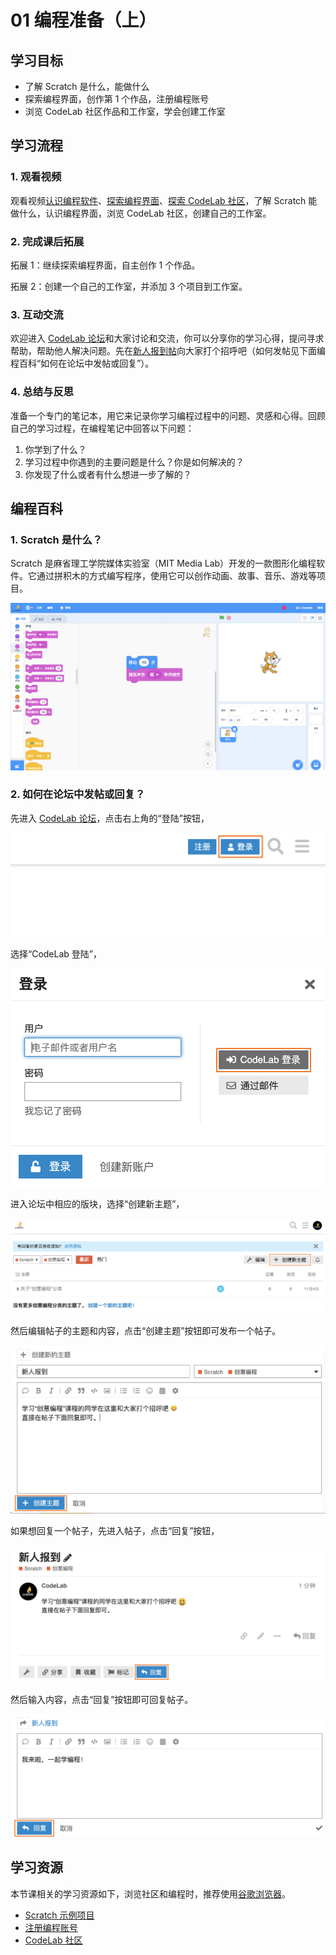 # 01 编程准备（上）

## 学习目标

* 了解 Scratch 是什么，能做什么
* 探索编程界面，创作第 1 个作品，注册编程账号
* 浏览 CodeLab 社区作品和工作室，学会创建工作室

## **学习流程**

### 1. 观看视频

观看视频[认识编程软件](https://www.bilibili.com/video/BV1jT4y1K7iA?p=1)、[探索编程界面](https://www.bilibili.com/video/BV1jT4y1K7iA?p=2)、[探索 CodeLab 社区](https://www.bilibili.com/video/BV1jT4y1K7iA?p=3)，了解 Scratch 能做什么，认识编程界面，浏览 CodeLab 社区，创建自己的工作室。

### 2. 完成课后拓展

拓展 1：继续探索编程界面，自主创作 1 个作品。



拓展 2：创建一个自己的工作室，并添加 3 个项目到工作室。



### 3. 互动交流

欢迎进入 [CodeLab 论坛](https://discuss.codelab.club/c/8-category/8)和大家讨论和交流，你可以分享你的学习心得，提问寻求帮助，帮助他人解决问题。先在[新人报到帖](https://discuss.codelab.club/t/topic/157)向大家打个招呼吧（如何发帖见下面编程百科“如何在论坛中发帖或回复”）。

### 4. 总结与反思

准备一个专门的笔记本，用它来记录你学习编程过程中的问题、灵感和心得。回顾自己的学习过程，在编程笔记中回答以下问题：

1. 你学到了什么？
2. 学习过程中你遇到的主要问题是什么？你是如何解决的？
3. 你发现了什么或者有什么想进一步了解的？

## 编程百科

### 1. Scratch 是什么？

Scratch 是麻省理工学院媒体实验室（MIT Media Lab）开发的一款图形化编程软件。它通过拼积木的方式编写程序，使用它可以创作动画、故事、音乐、游戏等项目。

![](.gitbook/assets/1.1-scratch-jie-shao-.png)

### 2. 如何在论坛中发帖或回复？ <a id="reply"></a>

先进入 [CodeLab 论坛](https://discuss.codelab.club/)，点击右上角的“登陆”按钮，

![](.gitbook/assets/1.2-deng-lu-lun-tan-.png)

选择“CodeLab 登陆”，

![](.gitbook/assets/1.3-zhang-hao-deng-lu-.png)

进入论坛中相应的版块，选择“创建新主题”，

![](.gitbook/assets/1.4-chuang-jian-zhu-ti-.png)

然后编辑帖子的主题和内容，点击“创建主题”按钮即可发布一个帖子。

![](.gitbook/assets/1.5-bian-xie-zhu-ti-.png)

如果想回复一个帖子，先进入帖子，点击“回复”按钮，

![](.gitbook/assets/1.6-hui-fu-.png)

然后输入内容，点击“回复”按钮即可回复帖子。

![](.gitbook/assets/1.7-hui-fu-nei-rong-.png)

## 学习资源

本节课相关的学习资源如下，浏览社区和编程时，推荐使用[谷歌浏览器](https://www.google.cn/chrome/index.html)。

* [Scratch 示例项目](https://create.codelab.club/studios/64/)
* [注册编程账号](https://create.codelab.club/join)
* [CodeLab 社区](https://create.codelab.club/)

